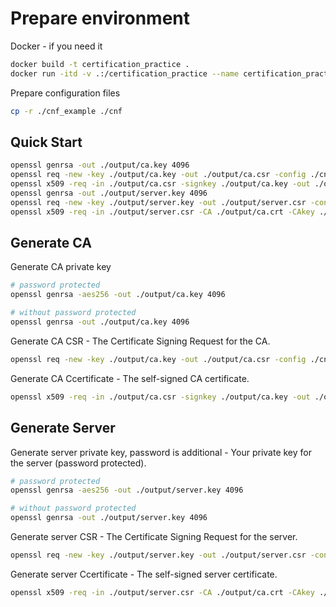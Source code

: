 # Prepare environment

Docker - if you need it
```bash
docker build -t certification_practice .
docker run -itd -v .:/certification_practice --name certification_practice certification_practice
```

Prepare configuration files
```bash
cp -r ./cnf_example ./cnf
```

## Quick Start 

```bash
openssl genrsa -out ./output/ca.key 4096
openssl req -new -key ./output/ca.key -out ./output/ca.csr -config ./cnf/ca.ini
openssl x509 -req -in ./output/ca.csr -signkey ./output/ca.key -out ./output/ca.crt -days 36500 -extensions v3_ca -extfile ./cnf/ca.ini
openssl genrsa -out ./output/server.key 4096
openssl req -new -key ./output/server.key -out ./output/server.csr -config ./cnf/server.ini
openssl x509 -req -in ./output/server.csr -CA ./output/ca.crt -CAkey ./output/ca.key -CAcreateserial -out ./output/server.crt -days 36500 -extensions v3_req -extfile ./cnf/server.ini
```

## Generate CA 

Generate CA private key
```bash
# password protected
openssl genrsa -aes256 -out ./output/ca.key 4096

# without password protected
openssl genrsa -out ./output/ca.key 4096
```

Generate CA CSR - The Certificate Signing Request for the CA.
```bash
openssl req -new -key ./output/ca.key -out ./output/ca.csr -config ./cnf/ca.ini
```

Generate CA Ccertificate - The self-signed CA certificate.
```bash
openssl x509 -req -in ./output/ca.csr -signkey ./output/ca.key -out ./output/ca.crt -days 36500 -extensions v3_ca -extfile ./cnf/ca.ini
```

## Generate Server

Generate server private key, password is additional - Your private key for the server (password protected).
```bash
# password protected
openssl genrsa -aes256 -out ./output/server.key 4096

# without password protected
openssl genrsa -out ./output/server.key 4096
```

Generate server CSR - The Certificate Signing Request for the server.
```bash
openssl req -new -key ./output/server.key -out ./output/server.csr -config ./cnf/server.ini
```

Generate server Ccertificate - The self-signed server certificate.
```bash
openssl x509 -req -in ./output/server.csr -CA ./output/ca.crt -CAkey ./output/ca.key -CAcreateserial -out ./output/server.crt -days 36500 -extensions v3_req -extfile ./cnf/server.ini
```
